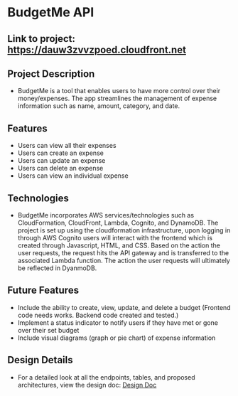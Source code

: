 # BudgetMe API

## Link to project: https://dauw3zvvzpoed.cloudfront.net

## Project Description 

* BudgetMe is a tool that enables users to have more control over their money/expenses. The app streamlines the management of expense information such as name, amount, category, and date.

## Features 
* Users can view all their expenses 
* Users can create an expense 
* Users can update an expense 
* Users can delete an expense 
* Users can view an individual expense 

## Technologies  

* BudgetMe incorporates AWS services/technologies such as CloudFormation, CloudFront, Lambda, Cognito, and DynamoDB. The project is set up using the cloudformation infrastructure, upon logging in through AWS Cognito users will interact with the frontend which is created through Javascript, HTML, and CSS. Based on the action the user requests, the request hits the API gateway and is transferred to the associated Lambda function. The action the user requests will ultimately be reflected in DyanmoDB. 

## Future Features 

* Include the ability to create, view, update, and delete a budget (Frontend code needs works. Backend code created and tested.)
* Implement a status indicator to notify users if they have met or gone over their set budget
* Include visual diagrams (graph or pie chart) of expense information 

## Design Details 

* For a detailed look at all the endpoints, tables, and proposed architectures, view the design doc: [Design Doc](https://github.com/Sanjay1031/CapstoneProject/blob/main/design/DesignDoc.md)
